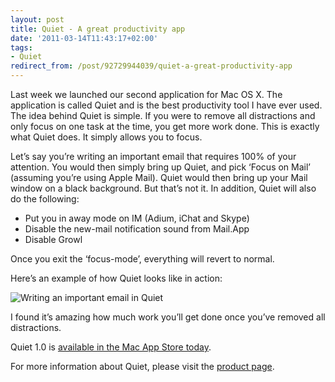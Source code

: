 ```yaml
---
layout: post
title: Quiet - A great productivity app
date: '2011-03-14T11:43:17+02:00'
tags:
- Quiet
redirect_from: /post/92729944039/quiet-a-great-productivity-app
---
```


Last week we launched our second application for Mac OS X. The application is called Quiet and is the best productivity tool I have ever used. The idea behind Quiet is simple. If you were to remove all distractions and only focus on one task at the time, you get more work done. This is exactly what Quiet does. It simply allows you to focus.

Let’s say you’re writing an important email that requires 100% of your attention. You would then simply bring up Quiet, and pick ‘Focus on Mail’ (assuming you’re using Apple Mail). Quiet would then bring up your Mail window on a black background. But that’s not it. In addition, Quiet will also do the following:

- Put you in away mode on IM (Adium, iChat and Skype)
- Disable the new-mail notification sound from Mail.App
- Disable Growl

Once you exit the ‘focus-mode’, everything will revert to normal.

Here’s an example of how Quiet looks like in action:

![Writing an important email in Quiet](http://viktorpetersson.com/wp-content/uploads/2011/03/Quiet_email-600x375.png "Writing an important email in Quiet")

I found it’s amazing how much work you’ll get done once you’ve removed all distractions.

Quiet 1.0 is [available in the Mac App Store today](http://itunes.apple.com/us/app/quiet/id421759530?mt=12).

For more information about Quiet, please visit the [product page](http://wireload.net/products/quiet/).
